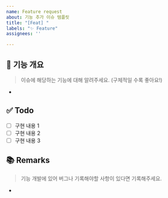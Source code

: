 ```yaml
---
name: Feature request
about: 기능 추가 이슈 템플릿
title: "[Feat] "
labels: "✨ Feature"
assignees: ''

---
```


## 🤖 기능 개요
> 이슈에 해당하는 기능에 대해 알려주세요. (구체적일 수록 좋아요!)
- 

## ✅ Todo
- [ ] 구현 내용 1
- [ ] 구현 내용 2
- [ ] 구현 내용 3

## 📚 Remarks
> 기능 개발에 있어 버그나 기록해야할 사항이 있다면 기록해주세요.
-
